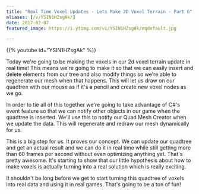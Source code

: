 ```yaml
---
title: "Real Time Voxel Updates - Lets Make 2D Voxel Terrain - Part 6"
aliases: [/v/YSIN1HZsgAk/]
date: 2017-02-07
featured_image: https://i.ytimg.com/vi/YSIN1HZsgAk/mqdefault.jpg

---
```


{{% youtube id="YSIN1HZsgAk" %}}

Today we're going to be making the voxels in our 2d voxel terrain update in real time! This means we're going to make it so that we can easily insert and delete elements from our tree and also modify things so we're able to regenerate our mesh when that happens. This will let us draw on our quadtree with our mouse as if it's a pencil and create new voxel nodes as we go.

In order to tie all of this together we're going to take advantage of C#'s event feature so that we can notify other objects in our game when the quadtree is inserted. We'll use this to notify our Quad Mesh Creator when we update the data. This will regenerate and redraw our mesh dynamically for us.

This is a big step for us. It proves our concept. We can update our quadtree and get an actual result and we can do it in real time while still getting more than 60 frames per second without even optimizing anything yet. That's pretty awesome. It's starting to show that our little hypothesis about how to make voxels is actually turning into a real solution which is really exciting.

It shouldn't be long before we get to start turning this quadtree of voxels into real data and using it in real games. That's going to be a ton of fun!